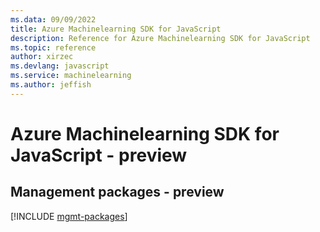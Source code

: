 ```yaml
---
ms.data: 09/09/2022
title: Azure Machinelearning SDK for JavaScript
description: Reference for Azure Machinelearning SDK for JavaScript
ms.topic: reference
author: xirzec
ms.devlang: javascript
ms.service: machinelearning
ms.author: jeffish
---
```

# Azure Machinelearning SDK for JavaScript - preview

## Management packages - preview
[!INCLUDE [mgmt-packages](machinelearning-mgmt-index.md)]